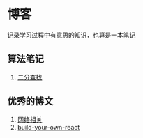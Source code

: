 # 博客

记录学习过程中有意思的知识，也算是一本笔记

## 算法笔记

1. [二分查找](https://github.com/yangyang121/garbage-blog/issues/2)

## 优秀的博文

1. [网络相关](https://github.com/halfrost/Halfrost-Field)
2. [build-your-own-react](https://pomb.us/build-your-own-react/)
